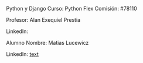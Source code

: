 Python y Django
Curso: Python Flex
Comisión: #78110

Profesor: Alan Exequiel Prestia

LinkedIn:

Alumno
Nombre: Matias Lucewicz

LinkedIn: [text](https://www.linkedin.com/in/matiaslucewicz/)